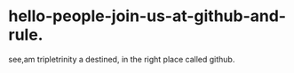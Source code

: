 # hello-people-join-us-at-github-and-rule.
see,am tripletrinity a destined, in the right place called github.
